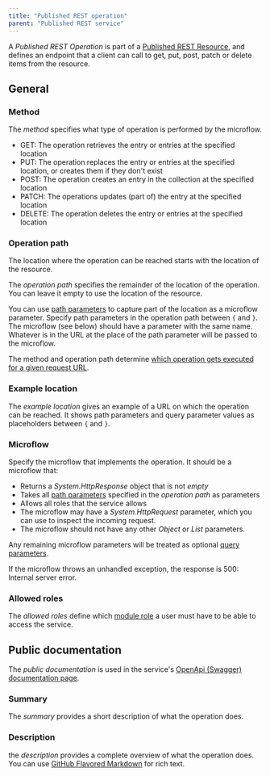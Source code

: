 ```yaml
---
title: "Published REST operation"
parent: "Published REST service"
---
```


A _Published REST Operation_ is part of a [Published REST Resource](published-rest-resource), and defines an endpoint that a client can call to get, put, post, patch or delete items from the resource.

## General

### Method

The _method_ specifies what type of operation is performed by the microflow.

* GET: The operation retrieves the entry or entries at the specified location
* PUT: The operation replaces the entry or entries at the specified location, or creates them if they don't exist
* POST: The operation creates an entry in the collection at the specified location
* PATCH: The operations updates (part of) the entry at the specified location
* DELETE: The operation deletes the entry or entries at the specified location

### <a name="operation-path"></a>Operation path

The location where the operation can be reached starts with the location of the resource.

The _operation path_ specifies the remainder of the location of the operation. You can leave it empty to use the location of the resource.

You can use [path parameters](published-rest-path-parameters) to capture part of the location as a microflow parameter. Specify path parameters in the operation path between `{` and `}`. The microflow (see below) should have a parameter with the same name. Whatever is in the URL at the place of the path parameter will be passed to the microflow.

The method and operation path determine [which operation gets executed for a given request URL](published-rest-routing).

### Example location

The _example location_ gives an example of a URL on which the operation can be reached. It shows path parameters and query parameter values as placeholders between `{` and `}`.

### Microflow

Specify the microflow that implements the operation. It should be a microflow that:

* Returns a *System.HttpResponse* object that is not _empty_
* Takes all [path parameters](published-rest-path-parameters) specified in the _operation path_ as parameters
* Allows all roles that the service allows
* The microflow may have a *System.HttpRequest* parameter, which you can use to inspect the incoming request.
* The microflow should not have any other *Object* or *List* parameters.

Any remaining microflow parameters will be treated as optional [query parameters](published-rest-query-parameters).

If the microflow throws an unhandled exception, the response is 500: Internal server error.

### Allowed roles

The _allowed roles_ define which [module role](module-role) a user must have to be able to access the service.

## Public documentation

The _public documentation_ is used in the service's [OpenApi (Swagger) documentation page](published-rest-interactive-documentation).

### <a name="sumary"></a>Summary

The _summary_ provides a short description of what the operation does.

### <a name="description"></a>Description

the _description_ provides a complete overview of what the operation does. You can use [GitHub Flavored Markdown](gfm-syntax) for rich text.
